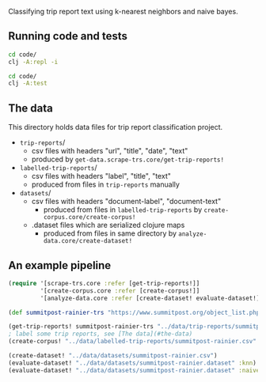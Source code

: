 Classifying trip report text using k-nearest neighbors and naive bayes.

## Running code and tests

```bash
cd code/
clj -A:repl -i
```

```bash
cd code/
clj -A:test
```

## The data

This directory holds data files for trip report classification project.

- `trip-reports`/
    - csv files with headers "url", "title", "date", "text"
    - produced by `get-data.scrape-trs.core/get-trip-reports!`
- `labelled-trip-reports`/
    - csv files with headers "label", "title", "text"
    - produced from files in `trip-reports` manually
- `datasets`/
    - csv files with headers "document-label", "document-text"
        - produced from files in `labelled-trip-reports` by `create-corpus.core/create-corpus!`
    - .dataset files which are serialized clojure maps
        - produced from files in same directory by `analyze-data.core/create-dataset!`

## An example pipeline

```clojure
(require '[scrape-trs.core :refer [get-trip-reports!]]
         '[create-corpus.core :refer [create-corpus!]]
         '[analyze-data.core :refer [create-dataset! evaluate-dataset!]]) 

(def summitpost-rainier-trs "https://www.summitpost.org/object_list.php?object_type=5&search_select_5=name_only&map_5=0&contributor_id=&order_type_5=DESC&object_name_5=rainier&state_province_5=Washington&order_type_5=DESC")

(get-trip-reports! summitpost-rainier-trs "../data/trip-reports/summitpost-rainier.csv")
; label some trip reports, see [The data](#the-data)
(create-corpus! "../data/labelled-trip-reports/summitpost-rainier.csv" "../data/datasets/summitpost-rainier.csv" #{"label1", "label2"})

(create-dataset! "../data/datasets/summitpost-rainier.csv")
(evaluate-dataset! "../data/datasets/summitpost-rainier.dataset" :knn)
(evaluate-dataset! "../data/datasets/summitpost-rainier.dataset" :naive-bayes)
```
